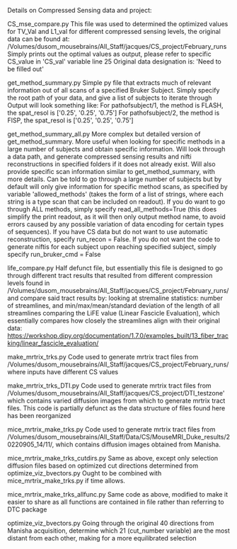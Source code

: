 Details on Compressed Sensing data and project:

CS_mse_compare.py
This file was used to determined the optimized values for TV_Val and L1_val for different compressed sensing levels, the original data can be found at:
/Volumes/dusom_mousebrains/All_Staff/jacques/CS_project/February_runs
Simply prints out the optimal values as output, please refer to specific CS_value in 'CS_val' variable line 25
Original data designation is:
'Need to be filled out'

get_method_summary.py
Simple py file that extracts much of relevant information out of all scans of a specified Bruker Subject.
Simply specify the root path of your data, and give a list of subjects to iterate through
Output will look something like:
For pathofsubject/1, the method is FLASH, the spat_resol is ['0.25', '0.25', '0.75']
For pathofsubject/2, the method is FISP, the spat_resol is ['0.25', '0.25', '0.75']

get_method_summary_all.py
More complex but detailed version of get_method_summary. More useful when looking for specific methods in a large number of subjects and obtain specific information.
Will look through a data path, and generate compressed sensing results and nifti reconstructions in specified folders if it does not already exist.
Will also provide specific scan information similar to get_method_summary, with more details. Can be told to go through a large number of subjects but by default will only give information for 
specific method scans, as specified by variable 'allowed_methods' (takes the form of a list of strings, where each string is a type scan that can be included on readout).
If you do want to go through ALL methods, simply specify read_all_methods=True (this does simplify the print readout, as it will then only output method name, to avoid errors caused by any possible variation of data encoding for certain types of sequences).
If you have CS data but do not want to use automatic reconstruction, specify run_recon = False.
If you do not want the code to generate niftis for each subject upon reaching specified subject, simply specify run_bruker_cmd = False

life_compare.py
Half defunct file, but essentially this file is designed to go through different tract results that resulted from different compression levels found in
/Volumes/dusom_mousebrains/All_Staff/jacques/CS_project/February_runs/ and compare said tract results by:
looking at stremaline statistics: number of streamlines, and min/max/mean/standard deviation of the length of all streamlines
comparing the LiFE value (Linear Fascicle Evaluation), which essentially compares how closely the streamlines align with their original data: https://workshop.dipy.org/documentation/1.7.0/examples_built/13_fiber_tracking/linear_fascicle_evaluation/

make_mrtrix_trks.py
Code used to generate mrtrix tract files from
/Volumes/dusom_mousebrains/All_Staff/jacques/CS_project/February_runs/ 
where inputs have different CS values

make_mrtrix_trks_DTI.py
Code used to generate mrtrix tract files from
/Volumes/dusom_mousebrains/All_Staff/jacques/CS_project/DTI_testzone' which contains varied diffusion
images from which to generate mrtrix tract files. This code is partially defunct as the data structure of files found here has been reorganized

mice_mrtrix_make_trks.py
Code used to generate mrtrix tract files from
/Volumes/dusom_mousebrains/All_Staff/Data/CS/MouseMRI_Duke_results/20220905_14/11/,
which contains diffusion images obtained from Manisha.

mice_mrtrix_make_trks_cutdirs.py
Same as above, except only selection diffusion files based on optimized cut directions determined from optimize_viz_bvectors.py
Ought to be combined with mice_mrtrix_make_trks.py if time allows.

mice_mrtrix_make_trks_allfunc.py
Same code as above, modified to make it easier to share as all functions are contained in file rather than referring to DTC package

optimize_viz_bvectors.py
Going through the original 40 directions from Manisha acquisition, determine which 21 (cut_number variable) are the most distant from each other, making for a more equilibrated selection





